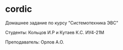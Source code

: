 # cordic
Домашнее задание по курсу "Системотехника ЭВС"

Студенты: Кольцов И.Р и Кутаев К.С. ИУ4-21М

Преподаватель: Орлов А.О.
